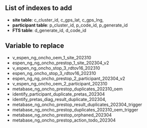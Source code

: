 ## List of indexes to add

- **site table**: c_cluster_id, c_gps_lat, c_gps_lng,
- **participant table**: p_cluster_id, p_code_id, p_generate_id
- **FTS table**: d_generate_id, d_code_id

## Variable to replace

- v_espen_ng_oncho_oem_1_site_202310
- espen_ng_ng_oncho_prestop_1_site_202304_v2
- v_espen_ng_oncho_stop_3_rdtov16_202310
- espen_ng_oncho_stop_3_rdtov16_202310
- espen_ng_ng_oncho_prestop_2_participant_202304_v2
- v_espen_ng_oncho_oem_2_participant_202310
- metabase_ng_oncho_prestop_duplicates_202310_oem
- identify_participant_duplicate_pretas_202304
- identify_pretas_diag_result_duplicate_202304,
- metabase_ng_oncho_prestop_result_duplicates_202304_trigger
- metabase_ng_oncho_prestop_duplicates_202310_oem_trigger
- metabase_ng_oncho_prestop_orphaned_202304
- metabase_ng_oncho_prestop_action_todo_202304
